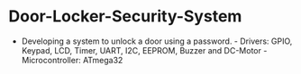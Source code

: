 # Door-Locker-Security-System
- Developing a system to unlock a door using a password.  - Drivers: GPIO, Keypad, LCD, Timer, UART, I2C, EEPROM, Buzzer and DC-Motor  - Microcontroller: ATmega32
